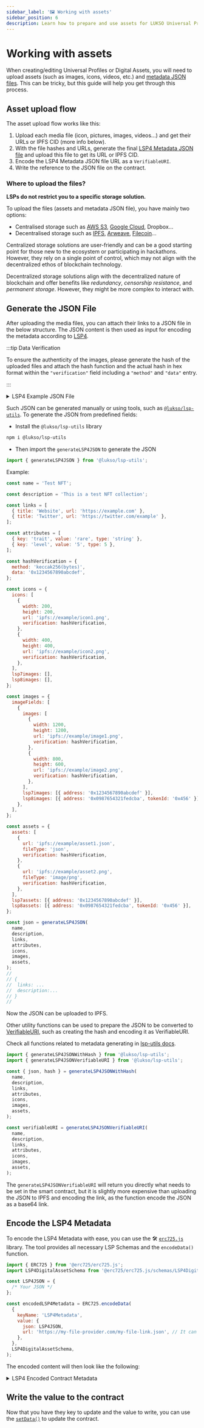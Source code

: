 ```yaml
---
sidebar_label: '🖼️ Working with assets'
sidebar_position: 6
description: Learn how to prepare and use assets for LUKSO Universal Profiles and digital assets (LSP7 / LSP8).
---
```


# Working with assets

When creating/editing Universal Profiles or Digital Assets, you will need to upload assets (such as images, icons, videos, etc.) and [metadata JSON files](../standards/tokens/LSP4-Digital-Asset-Metadata.md). This can be tricky, but this guide will help you get through this process.

## Asset upload flow

The asset upload flow works like this:

1. Upload each media file (icon, pictures, images, videos...) and get their URLs or IPFS CID (more info below).
2. With the file hashes and URLs, generate the final [LSP4 Metadata JSON file](https://github.com/lukso-network/LIPs/blob/main/LSPs/LSP-4-DigitalAsset-Metadata.md) and upload this file to get its URL or IPFS CID.
3. Encode the LSP4 Metadata JSON file URL as a `VerifiableURI`.
4. Write the reference to the JSON file on the contract.

### Where to upload the files?

**LSPs do not restrict you to a specific storage solution.**

To upload the files (assets and metadata JSON file), you have mainly two options:

- Centralised storage such as [AWS S3](https://aws.amazon.com/s3/), [Google Cloud](https://cloud.google.com/storage?hl=en), Dropbox...
- Decentralised storage such as [IPFS](https://ipfs.tech/), [Arweave](https://www.arweave.org/), [Filecoin](https://filecoin.io/)...

Centralized storage solutions are user-friendly and can be a good starting point for those new to the ecosystem or participating in hackathons. However, they rely on a single point of control, which may not align with the decentralized ethos of blockchain technology.

Decentralized storage solutions align with the decentralized nature of blockchain and offer benefits like _redundancy_, _censorship resistance_, and _permanent storage_. However, they might be more complex to interact with.

## Generate the JSON File

After uploading the media files, you can attach their links to a JSON file in the below structure. The JSON content is then used as input for encoding the metadata according to [LSP4](../standards/tokens/LSP4-Digital-Asset-Metadata.md#lsp4---digital-asset-metadata).

:::tip Data Verification

To ensure the authenticity of the images, please generate the hash of the uploaded files and attach the hash function and the actual hash in hex format within the `"verification"` field including a `"method"` and `"data"` entry.

:::

<details>
  <summary>LSP4 Example JSON File</summary>

```js
{
    "LSP4Metadata": {
      "name": "My Token Name",
      "description": "Sample Description",
      "links": [{ "title": "My Website", "url": "https://my.website.com" }],
      "icon": [
        {
          "width": 60,
          "height": 60,
          "url": "https://mycentralised-storage.com/filename.png"
        }
      ],
      "images": [
        [
          {
            "width": 1000,
            "height": 1000,
            "url": "https://centralised-cloud-storage.com/image.jpg",
            "verification": {
              "method": "keccak256(bytes)",
              "data": "0x<hashOfTheUploadedFile>"
            }

          }
          {
            "width": 500,
            "height": 500,
            "url": "ipfs://[IPFS-CID]",
            "verification": {
              "method": "keccak256(bytes)",
              "data": "0x<hashOfTheUploadedFile>"
            }

          }
        ]
      ],
      "assets": [],
      "attributes": [
        {
          "key": "Standard type",
          "value": "LSP",
          "type": "string"
        },
        {
          "key": "Standard number",
          "value": 4,
          "type": "number"
        }
      ]
    }
  }
```

</details>

Such JSON can be generated manually or using tools, such as [`@lukso/lsp-utils`](https://github.com/lukso-network/lsp-utils). To generate the JSON from predefined fields:

- Install the `@lukso/lsp-utils` library

```bash
npm i @lukso/lsp-utils
```

- Then import the `generateLSP4JSON` to generate the JSON

```js
import { generateLSP4JSON } from '@lukso/lsp-utils';
```

Example:

```js
const name = 'Test NFT';

const description = 'This is a test NFT collection';

const links = [
  { title: 'Website', url: 'https://example.com' },
  { title: 'Twitter', url: 'https://twitter.com/example' },
];

const attributes = [
  { key: 'trait', value: 'rare', type: 'string' },
  { key: 'level', value: '5', type: 5 },
];

const hashVerification = {
  method: 'keccak256(bytes)',
  data: '0x1234567890abcdef',
};

const icons = {
  icons: [
    {
      width: 200,
      height: 200,
      url: 'ipfs://example/icon1.png',
      verification: hashVerification,
    },
    {
      width: 400,
      height: 400,
      url: 'ipfs://example/icon2.png',
      verification: hashVerification,
    },
  ],
  lsp7images: [],
  lsp8images: [],
};

const images = {
  imageFields: [
    {
      images: [
        {
          width: 1200,
          height: 1200,
          url: 'ipfs://example/image1.png',
          verification: hashVerification,
        },
        {
          width: 800,
          height: 600,
          url: 'ipfs://example/image2.png',
          verification: hashVerification,
        },
      ],
      lsp7images: [{ address: '0x1234567890abcdef' }],
      lsp8images: [{ address: '0x0987654321fedcba', tokenId: '0x456' }],
    },
  ],
};

const assets = {
  assets: [
    {
      url: 'ipfs://example/asset1.json',
      fileType: 'json',
      verification: hashVerification,
    },
    {
      url: 'ipfs://example/asset2.png',
      fileType: 'image/png',
      verification: hashVerification,
    },
  ],
  lsp7assets: [{ address: '0x1234567890abcdef' }],
  lsp8assets: [{ address: '0x0987654321fedcba', tokenId: '0x456' }],
};

const json = generateLSP4JSON(
  name,
  description,
  links,
  attributes,
  icons,
  images,
  assets,
);
//
// {
//  links: ...
//  description:...
// }
//
```

Now the JSON can be uploaded to IPFS.

Other utility functions can be used to prepare the JSON to be converted to [VerifiableURI](https://github.com/lukso-network/LIPs/blob/main/LSPs/LSP-4-DigitalAsset-Metadata.md#lsp4metadata), such as creating the hash and encoding it as VerifiableURI.

Check all functions related to metadata generating in [lsp-utils docs](https://docs.lukso.tech/tools/lsp-utils/LSP4DigitalAssetMetadata).

```js
import { generateLSP4JSONWithHash } from '@lukso/lsp-utils';
import { generateLSP4JSONVerifiableURI } from '@lukso/lsp-utils';

const { json, hash } = generateLSP4JSONWithHash(
  name,
  description,
  links,
  attributes,
  icons,
  images,
  assets,
);

const verifiableURI = generateLSP4JSONVerifiableURI(
  name,
  description,
  links,
  attributes,
  icons,
  images,
  assets,
);
```

The `generateLSP4JSONVerifiableURI` will return you directly what needs to be set in the smart contract, but it is slightly more expensive than uploading the JSON to IPFS and encoding the link, as the function encode the JSON as a base64 link.

## Encode the LSP4 Metadata

To encode the LSP4 Metadata with ease, you can use the 🛠️ [`erc725.js`](../tools/erc725js/getting-started.md) library. The tool provides all necessary LSP Schemas and the `encodeData()` function.

```js
import { ERC725 } from '@erc725/erc725.js';
import LSP4DigitalAssetSchema from '@erc725/erc725.js/schemas/LSP4DigitalAsset.json';

const LSP4JSON = {
  /* Your JSON */
};

const encodedLSP4Metadata = ERC725.encodeData(
  {
    keyName: 'LSP4Metadata',
    value: {
      json: LSP4JSON,
      url: 'https://my-file-provider.com/my-file-link.json', // It can also be: ipfs://[CID]
    },
  },
  LSP4DigitalAssetSchema,
);
```

The encoded content will then look like the following:

<details>
  <summary>LSP4 Encoded Contract Metadata</summary>

```js
{
  keys: [
    '0x9afb95cacc9f95858ec44aa8c3b685511002e30ae54415823f406128b85b238e'
  ],
  values: [
    '0x00006f357c6a0020610be5a5ebf25a8323ed5a9d8735f78aaf97c7e3529da7249f17e1b4129636f3697066733a2f2f516d5154716865424c5a466e5155787535524473387441394a746b78665a714d42636d47643973756b587877526d'
  ]
}
```

</details>

## Write the value to the contract

Now that you have they key to update and the value to write, you can use the [`setData()`](../contracts/contracts/ERC725/ERC725.md#setdata) to update the contract.
